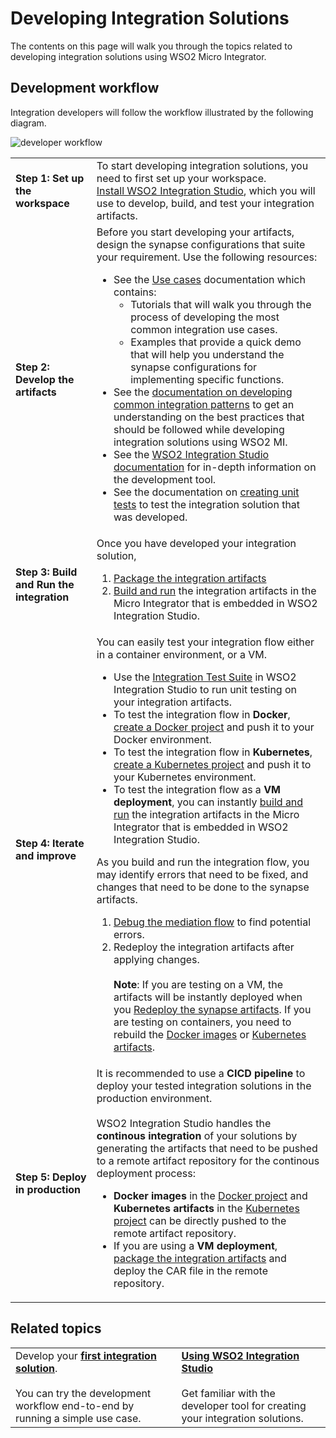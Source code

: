 # Developing Integration Solutions

The contents on this page will walk you through the topics related to developing integration solutions using WSO2 Micro 
Integrator.

## Development workflow

Integration developers will follow the workflow illustrated by the following diagram.

![developer workflow](../../assets/img/development_workflow.png)

<table>
	<tr>
		<td><b>Step 1: Set up the workspace</b></td>
		<td>
			To start developing integration solutions, you need to first set up your workspace.</br>
			<a href="../../develop/installing-WSO2-Integration-Studio">Install WSO2 Integration Studio</a>, which you will use to develop, build, and test your integration artifacts.
		</td>
	</tr>
	<tr>
		<td><b>Step 2: Develop the artifacts</b></td>
		<td>
			Before you start developing your artifacts, design the synapse configurations that suite your requirement. Use the following resources:
			<ul>
				<li>
					See the <a href="../../use-cases/integration-use-cases">Use cases</a> documentation                 which contains:
					 <ul>
					    <li>
					        Tutorials that will walk you through the process of developing the most                             common integration use cases. 
				        </li>
				        <li>
					        Examples that provide a quick demo that will help you understand the                                synapse configurations for implementing specific functions.
				        </li>
				     </ul>
				</li>
				<li>
				    See the <a href="../references/best-Practices">documentation                     on developing 
				    common integration patterns</a> to get an understanding on the best practices that should be 
				    followed while developing integration solutions using WSO2 MI.
				</li>
				<li>
					See the <a href="../../develop/WSO2-Integration-Studio">WSO2 Integration Studio documentation</a> for in-depth information on the development tool.
				</li>
				<li>
				    See the documentation on <a href="./creating-unit-test-suite/#run-unit-test-suites">creating unit tests</a> to test the integration solution 
				    that was developed.
				</li>
			</ul>
		</td>
	</tr>
	<tr>
		<td><b>Step 3: Build and Run the integration</b></td>
		<td>
			Once you have developed your integration solution,
			<ol>
				<li>
					<a href="../../develop/packaging-artifacts">Package the integration artifacts</a>
				</li>
				<li>
					<a href="../../develop/deploy-and-run">Build and run</a> the integration artifacts in the Micro Integrator that is embedded in WSO2 Integration Studio.
				</li>
			</ol>
		</td>
	</tr>
	<tr>
		<td><b>Step 4: Iterate and improve</b></td>
		<td>
			You can easily test your integration flow either in a container environment, or a VM.
			<ul>
				<li>
					Use the <a href="../../develop/creating-unit-test-suite/#run-unit-test-suites">Integration Test Suite</a> in WSO2 
					Integration Studio to run unit testing on your integration artifacts.
				</li>
				<li>
					To test the integration flow in <b>Docker</b>, <a href="../../develop/create-docker-project">create a Docker project</a> and push it to your Docker environment.
				</li>
				<li>
					To test the integration flow in <b>Kubernetes</b>, <a href="../../develop/create-kubernetes-project">create a Kubernetes project</a> and push it to your Kubernetes environment.
				</li>
				<li>
					To test the integration flow as a <b>VM deployment</b>, you can instantly <a href="../../develop/deploy-and-run">build and run</a> the integration artifacts in the Micro Integrator that is embedded in WSO2 Integration Studio.
				</li>
			</ul>
			As you build and run the integration flow, you may identify errors that need to be fixed, and changes that need to be done to the synapse artifacts.
			<ol>
				<li>
					<a href="../../develop/debugging-mediation">Debug the mediation flow</a> to find potential errors.
				</li>
				<li>
					Redeploy the integration artifacts after applying changes.</br></br>
					<b>Note</b>: If you are testing on a VM, the artifacts will be instantly deployed when you <a href="../../develop/deploy-and-run">Redeploy the synapse artifacts</a>. If you are testing on containers, you need to rebuild the <a href="../../develop/create-docker-project">Docker images</a> or <a href="../../develop/create-kubernetes-project">Kubernetes artifacts</a>.
				</li>
			</ol>
		</td>
	</tr>
	<tr>
		<td><b>Step 5: Deploy in production</b></td>
		<td>
			It is recommended to use a <b>CICD pipeline</b> to deploy your tested integration solutions in the production environment.</br></br>
			WSO2 Integration Studio handles the <b>continous integration</b> of your solutions by generating the 
			artifacts that need to be pushed to a remote artifact repository for the continous deployment process: 
			<ul>
				<li>
					<b>Docker images</b> in the <a href="../../develop/create-docker-project">Docker project</a> and <b>Kubernetes artifacts</b> in the <a href="../../develop/create-kubernetes-project">Kubernetes project</a> can be directly pushed to the remote artifact repository.
				</li>
				<li>
					If you are using a <b>VM deployment</b>, <a href="../../develop/packaging-artifacts">package the integration artifacts</a> and deploy the CAR file in the remote repository.
				</li>
			</ul>
		</td>
	</tr>
</table>

<!--

### Step 1: Set up the workspace
To start developing integration solutions, you need to first set up your workspace:

* Install WSO2 Integration Studio, which you will use to develop, build, and test your integration artifacts.
* Install Docker if you want to test your solution in a containerized environment.
* Install the CURL client to test the integration solution by triggering the integration flow.

### Step 2: Develop the artifacts

Before you start developing your artifacts, design the synapse configurations that suite your requirement. Use the following resources:

* [Guides](use-cases/guides/using-templates.md) will walk you through the process of developing the most common integration use cases.
* [Examples](../../use-cases/guides/configuring-endpoints-using-apis.md) will provide a quick demo that will help you understand the synapse configurations for implementing specific functions.
* [Tasks](../../use-cases/tasks/configuring-endpoints-using-apis.md) will provide indepth information on developing all the integration artifacts and configurations. 
* See [Using WSO2 Integration Studio](develop/working-with-WSO2-Integration-Studio.md) for information on the tool that you use for development.

### Step 3: Build and Run the integration
You can easily test your integration flow, either in a container environment, or a VM.

#### Using a VM
If you want to test the integration flow as a VM deployment, you can instantly deploy the synapse artifacts in the Micro INtegrator that is embedded in WSO2 Integration Studio.

See [testing the integration](develop/working-with-WSO2-Integration-Studio#testing-build-and-run-the-integration)

#### Using Docker
If you want to test the integration flow in a container environment:

1. Be sure that Docker is installed in your machine.
2. Export a Docker Image of your integration artifacts. 
3. Build and run the Docker image.

### Step 4: Iterate and improve
As you build and run the integration flow, you may identify errors that need to be fixed, and changes that need to be done to the synapse artifacts.

1. Debug mediation to find potential errors.
2. Redeploy the synapse artifacts after applying changes. 
   > If you are testing on a VM, the artifacts will be instantly deployed. If you are running in a container, you need to rebuild the Docker image and deploy it in Docker.

### Step 5: Deploy in production

To deploy your tested integration solution in your production environment, you can use a CI/CD pipeline. Alternatively, you can package the integration artifacts and deploy the CAR file in the Micro Integrator that is running in production.

-->

## Related topics

<table>
	<tr>
		<td>
			Develop your <b><a href="../../develop/integration-development-kickstart">first integration solution</a></b>.</br></br>
			You can try the development workflow end-to-end by running a simple use case.
		</td>
		<!--
		<td>
			<b><a href="../../develop/using-cicd-pipeline">Using a CI/CD Pipeline</a></b></br></br>
			Publish your tested integration solution into production using a CI/CD pipeline.
		</td>
	-->
		<td>
			<b><a href="../../develop/WSO2-Integration-Studio">Using WSO2 Integration Studio</a></b></br></br>
			Get familiar with the developer tool for creating your integration solutions.
		</td>
	</tr>
</table>
